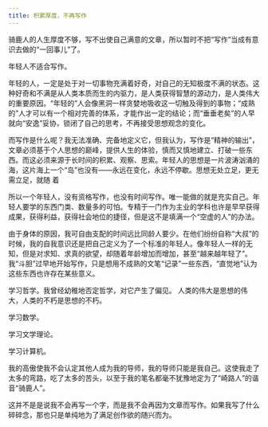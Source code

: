```yaml
---
title: 积累厚度，不再写作
---
```


骑鹿人的人生厚度不够，写不出使自己满意的文章，所以暂时不把“写作”当成有意识去做的“一回事儿”了。

年轻人不适合写作。

年轻的人，一定是处于对一切事物充满着好奇，对自己的无知极度不满的状态。这种好奇和不满是从人类本质而生的内驱力，是人类获得智慧的源动力，是人类伟大的重要原因。“年轻的”人会像黑洞一样贪婪地吸收这一切触及得到的事物；“成熟的”人才可以有一个相对完善的体系，才能作出一定的结论；而“垂垂老矣”的人早就向“安逸”妥协，锁闭了自己的思考，不再接受思想观念的变化。

而写作是什么呢？我无法准确、完备地定义它，但我认为，写作是“精神的输出”，文章必须基于个人思想的巅峰，提供人生的体验，慎而又慎地建立、打破一些东西。而这必须来源于长时间的积累、观察、思索。年轻人的思想是一片波涛汹涌的海，这片海上一个“岛”也没有——永远在变化，永远不停歇。思想无处立足，更无需立足，就随  着

所以一个年轻人，没有资格写作，也没有时间写作。唯一能做的就是充实自己。年轻人要学的东西门类、数量多的可怕。专精于一门作为主业的学科也许是早早获得成果，获得利益，获得社会地位的捷径，但是这不是填满一个“空虚的人”的办法。

由于身体的原因，我可自由支配的时间远比同龄人要少。在他们纷纷自称“大叔”的时候，我的自我意识还是把自己定义为了一个标准的年轻人。像年轻人一样的无知，但是对求知、求真的欲望，却随着年龄增加而增加，甚至“越来越年轻了”。我“斗胆”过早地开始写作，只是想用不成熟的文笔“记录”一些东西，“直觉地”认为这些东西也许存在某些意义。


学习哲学。我曾经幼稚地否定哲学，对它产生了偏见。
人类的伟大是思想的伟大，人类的不朽是思想的不朽。

学习数学。

学习文学理论。

学习计算机。

我的高傲使我不会认定其他人成为我的导师，我的导师只能是我自己。这使我走了太多的弯路，吃了太多的苦头，以至于我的笔名都毫不犹豫地定为了“崎路人”的谐音“骑鹿人”。

这并不是是说我不会再写一个字，而是我不会再因为文章而写作。如果我写了什么碎碎念，那也只是单纯地为了满足创作欲的随兴而为。